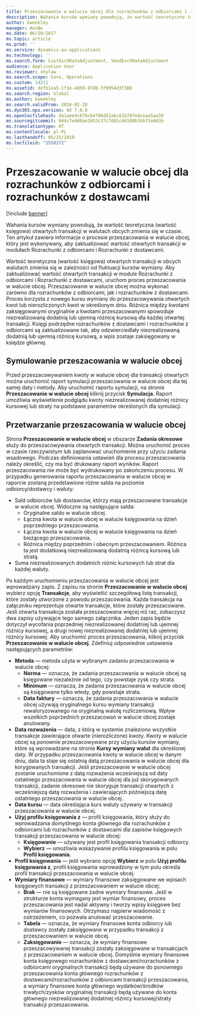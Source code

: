 ```yaml
---
title: Przeszacowanie w walucie obcej dla rozrachunków z odbiorcami i rozrachunków z dostawcami
description: Wahania kursów wymiany powodują, że wartość teoretyczna (wartość księgowa) otwartych transakcji w walutach obcych zmienia się w czasie. Ten artykuł zawiera informacje o procesie przeszacowania w walucie obcej, który jest wykonywany, aby zaktualizować wartość otwartych transakcji w modułach Rozrachunki z odbiorcami i Rozrachunki z dostawcami.
author: kweekley
manager: AnnBe
ms.date: 06/20/2017
ms.topic: article
ms.prod: ''
ms.service: dynamics-ax-applications
ms.technology: ''
ms.search.form: CustExchRateAdjustment, VendExchRateAdjustment
audience: Application User
ms.reviewer: shylaw
ms.search.scope: Core, Operations
ms.custom: 14211
ms.assetid: defb1ea5-1f3e-4859-87d8-3f9954d3f388
ms.search.region: Global
ms.author: kweekley
ms.search.validFrom: 2016-02-28
ms.dyn365.ops.version: AX 7.0.0
ms.openlocfilehash: da1aee4c678cb4786d52abc81b787edceaa5aa38
ms.sourcegitcommit: 9d4c7edd0ae2053c37c7d81cdd180b16bf3a9d3b
ms.translationtype: HT
ms.contentlocale: pl-PL
ms.lasthandoff: 05/15/2019
ms.locfileid: "1558372"
---
```

# <a name="foreign-currency-revaluation-for-accounts-payable-and-accounts-receivable"></a>Przeszacowanie w walucie obcej dla rozrachunków z odbiorcami i rozrachunków z dostawcami

[!include [banner](../includes/banner.md)]

Wahania kursów wymiany powodują, że wartość teoretyczna (wartość księgowa) otwartych transakcji w walutach obcych zmienia się w czasie. Ten artykuł zawiera informacje o procesie przeszacowania w walucie obcej, który jest wykonywany, aby zaktualizować wartość otwartych transakcji w modułach Rozrachunki z odbiorcami i Rozrachunki z dostawcami. 

Wartość teoretyczna (wartość księgowa) otwartych transakcji w obcych walutach zmienia się w zależności od fluktuacji kursów wymiany. Aby zaktualizować wartość otwartych transakcji w module Rozrachunki z odbiorcami i Rozrachunki z dostawcami, uruchom proces przeszacowania w walucie obcej. Przeszacowanie w walucie obcej można wykonać zarówno dla rozrachunków z odbiorcami, jak i rozrachunków z dostawcami. Proces korzysta z nowego kursu wymiany do przeszacowywania otwartych kwot lub nierozliczonych kwot w określonym dniu. Różnica między kwotami zaksięgowanymi oryginalnie a kwotami przeszacowanymi spowoduje niezrealizowaną dodatnią lub ujemną różnicę kursową dla każdej otwartej transakcji. Księgi podrzędne rozrachunków z dostawcami i rozrachunków z odbiorcami są zaktualizowane tak, aby odzwierciedlały niezrealizowaną dodatnią lub ujemną różnicę kursową, a wpis zostaje zaksięgowany w księdze głównej.

## <a name="simulate-a-foreign-currency-revaluation"></a>Symulowanie przeszacowania w walucie obcej
Przed przeszacowywaniem kwoty w walucie obcej dla transakcji otwartych można uruchomić raport symulacji przeszacowania w walucie obcej dla tej samej daty i metody. Aby uruchomić raportu symulacji, na stronie **Przeszacowanie w walucie obcej** kliknij przycisk **Symulacja**. Raport umożliwia wyświetlenie podglądu kwoty niezrealizowanej dodatniej różnicy kursowej lub straty na podstawie parametrów określonych dla symulacji.

## <a name="process-a-foreign-currency-revaluation"></a>Przetwarzanie przeszacowania w walucie obcej
Strona **Przeszacowanie w walucie obcej** w obszarze **Zadania okresowe** służy do przeszacowywania otwartych transakcji. Można uruchomić proces w czasie rzeczywistym lub zaplanować uruchomienie przy użyciu zadania wsadowego. Podczas definiowania ustawień dla procesu przeszacowania należy określić, czy ma być drukowany raport wyników. Raport przeszacowania nie może być wydrukowany po zakończeniu procesu. W przypadku generowania raportu przeszacowania w walucie obcej w raporcie zostaną przedstawione różne salda na poziomie odbiorcy/dostawcy i waluty:

-   Sald odbiorców lub dostawców, którzy mają przeszacowane transakcje w walucie obcej. Widoczne są następujące salda:
    -   Oryginalne saldo w walucie obcej.
    -   Łączna kwota w walucie obcej w walucie księgowania na dzień poprzedniego przeszacowania.
    -   Łączna kwota w walucie obcej w walucie księgowania na dzień bieżącego przeszacowania.
    -   Różnica między poprzednim i obecnym przeszacowaniem. Różnica ta jest dodatkową niezrealizowaną dodatnią różnicą kursową lub stratą.
-   Suma niezrealizowanych dodatnich różnic kursowych lub strat dla każdej waluty.

Po każdym uruchomieniu przeszacowania w walucie obcej jest wprowadzany zapis. Z zapisu na stronie **Przeszacowanie w walucie obcej** wybierz opcję **Transakcje**, aby wyświetlić szczegółową listę transakcji, które zostały utworzone z powodu przeszacowania. Każda transakcja na załączniku reprezentuje otwarte transakcje, które zostały przeszacowane. Jeśli otwarta transakcja została przeszacowana więcej niż raz, zobaczysz dwa zapisy używające tego samego załącznika. Jeden zapis będzie dotyczył wycofania poprzedniej niezrealizowanej dodatniej lub ujemnej różnicy kursowej, a drugi nowej niezrealizowanej dodatniej lub ujemnej różnicy kursowej. Aby uruchomić proces przeszacowania, kliknij przycisk **Przeszacowanie w walucie obcej**. Zdefiniuj odpowiednie ustawienia następujących parametrów:

-   **Metoda** — metoda użyta w wybranym zadaniu przeszacowania w walucie obcej:
    -   **Norma** — oznacza, że zadania przeszacowania w walucie obcej są księgowane niezależnie od tego, czy powstaje zysk czy strata.
    -   **Minimum** — oznacza, że zadania przeszacowania w walucie obcej są księgowane tylko wtedy, gdy powstaje strata.
    -   **Data faktury** — oznacza, że zadania przeszacowania w walucie obcej używają oryginalnego kursu wymiany transakcji rewaloryzowanego na oryginalną walutę rozliczeniową. Wpływ wszelkich poprzednich przeszacowań w walucie obcej zostaje anulowany.
-   **Data rozważenia** — data, z którą w systemie znaleziono wszystkie transakcje zawierające otwarte (nierozliczone) kwoty. Kwoty w walucie obcej są ponownie przeszacowywane przy użyciu kursów wymiany, które są wprowadzane na stronie **Kursy wymiany walut** dla określonej daty. W przypadku przeszacowania kwoty w walucie obcej w danym dniu, data ta staje się ostatnią datą przeszacowania w walucie obcej dla korygowanych transakcji. Jeśli przeszacowanie w walucie obcej zostanie uruchomione z datą rozważenia wcześniejszą od daty ostatniego przeszacowania w walucie obcej dla już skorygowanych transakcji, zadanie okresowe nie skoryguje transakcji otwartych z wcześniejszą datą rozważenia i zawierających późniejszą datę ostatniego przeszacowania w walucie obcej.
-   **Data kursu** — data określająca kurs waluty używany w transakcji przeszacowania w walucie obcej.
-   **Użyj profilu księgowania z** — profil księgowania, który służy do wprowadzania domyślnego konta głównego dla rozrachunków z odbiorcami lub rozrachunków z dostawcami dla zapisów księgowych transakcji przeszacowania w walucie obcej:
    -   **Księgowanie** — używany jest profil księgowania transakcji odbiorcy.
    -   **Wybierz** — umożliwia wskazywanie profilu księgowania w polu **Profil księgowania**.
-   **Profil księgowania** — jeśli wybrano opcję **Wybierz** w polu **Użyj profilu księgowania z**, profil księgowania wprowadzony w tym polu określa profil transakcji przeszacowania w walucie obcej.
-   **Wymiary finansowe** — wymiary finansowe zaksięgowane we wpisach księgowych transakcji z przeszacowaniem w walucie obcej:
    -   **Brak** — nie są księgowane żadne wymiary finansowe. Jeśli w strukturze konta wymagany jest wymiar finansowy, proces przeszacowania jest nadal aktywny i tworzy wpisy księgowe bez wymiarów finansowych. Otrzymasz najpierw wiadomość z ostrzeżeniem, co pozwala anulować przeszacowanie.
    -   **Tabela** — oznacza, że wymiary finansowe konta odbiorcy lub dostawcy zostały zaksięgowane w przypadku transakcji z przeszacowaniem w walucie obcej.
    -   **Zaksięgowanie** — oznacza, że wymiary finansowe przeszacowywanej transakcji zostały zaksięgowane w transakcjach z przeszacowaniem w walucie obcej. Domyślnie wymiary finansowe konta księgowego rozrachunków z dostawcami/rozrachunków z odbiorcami oryginalnych transakcji będą używane do ponownego przeszacowania konta głównego rozrachunków z dostawcami/rozrachunków z odbiorcami transakcji przeszacowania, a wymiary finansowe konta głównego wydatków/środków trwałych/zysków oryginalnej transakcji będą używane do konta głównego niezrealizowanej dodatniej różnicy kursowej/straty transakcji przeszacowania.




